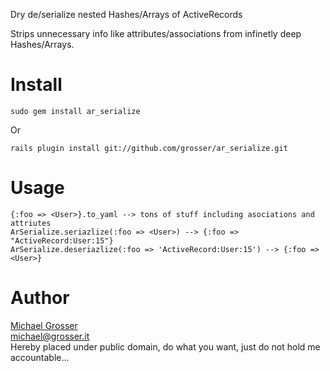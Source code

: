 Dry de/serialize nested Hashes/Arrays of ActiveRecords

Strips unnecessary info like attributes/associations from infinetly deep Hashes/Arrays.

Install
=======
    sudo gem install ar_serialize
Or

    rails plugin install git://github.com/grosser/ar_serialize.git

Usage
=====

    {:foo => <User>}.to_yaml --> tons of stuff including asociations and attriutes
    ArSerialize.seriazlize(:foo => <User>) --> {:foo => "ActiveRecord:User:15"}
    ArSerialize.deseriazlize(:foo => 'ActiveRecord:User:15') --> {:foo => <User>}


Author
======
[Michael Grosser](http://grosser.it)<br/>
michael@grosser.it<br/>
Hereby placed under public domain, do what you want, just do not hold me accountable...
